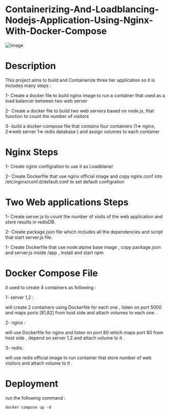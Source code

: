 
# Containerizing-And-Loadblancing-Nodejs-Application-Using-Nginx-With-Docker-Compose


![image](https://github.com/AlaaZahran/Containerizing-And-Loadblancing-Nodejs-Application-Using-Nginx-With-Docker-Compose-/assets/46306526/f534f888-aa42-47ef-ac4e-8f24934ea648)



# Description

This project aims to build and Containerize three tier application  so it is includes many steps :

1- Create a docker file to build nginx image to run a container that used as a load balancer between two web server

2- Create a docker file to build two web servers based on node.js, that function to count the number of visitors

3- build a docker-compose file that contains four containers (1=> nginx, 2=>web server 1=> redis database ) and assign volumes to each container

# Nginx Steps

1- Create nginx configration to use it as Loadblaner 

2- Create Dockerfile that use nginx official image
and copy nginx.conf into /etc/nginx/conf.d/default.conf to set default configration 

# Two Web applications Steps


1- Create server.js to count the number of visits of the web application and store results in redisDB.

2- Create package.json file which includes all the dependencies  and script that start server.js file. 

1- Create Dockerfile that use node:alpine base image , copy package.json and server.js inside /app  , install and start npm 

# Docker Compose File

it used to create 4 containers as following :

1- server 1,2 :

  will create 2 containers using Dockerfile for each one , listen on port 5000 and maps ports [81,82] from host side  and attach volumes to each one .

2- nginx : 

will use Dockerfile for nginx and listen on port 80  which maps port  80 from host side , depend on server 1,2 and attach volume to it .

3- redis:

will use redis official image to run container that store number of web visitors and attach volume to it .

# Deployment 

run the following command :
```
docker compose up -d
```





















